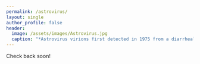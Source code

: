 ```yaml
---
permalink: /astrovirus/
layout: single
author_profile: false
header:
  image: /assets/images/Astrovirus.jpg
  caption: "*Astrovirus virions first detected in 1975 from a diarrheal outbreak in humans*"
---
```


Check back soon!